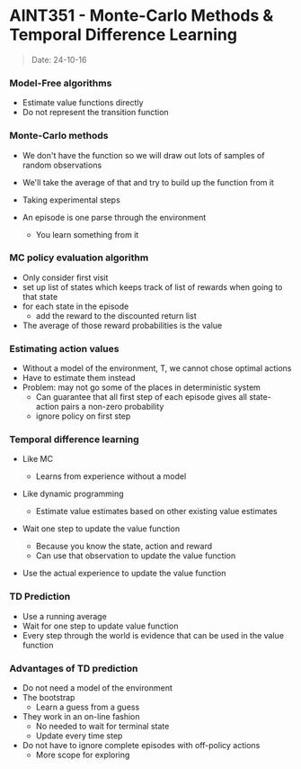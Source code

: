 # AINT351 - Monte-Carlo Methods & Temporal Difference Learning
> Date: 24-10-16

### Model-Free algorithms

- Estimate value functions directly
- Do not represent the transition function

### Monte-Carlo methods

- We don't have the function so we will draw out lots of samples of random observations
- We'll take the average of that and try to build up the function from it
- Taking experimental steps

- An episode is one parse through the environment
    - You learn something from it

### MC policy evaluation algorithm

- Only consider first visit
- set up list of states which keeps track of list of rewards when going to that state
- for each state in the episode
    - add the reward to the discounted return list
- The average of those reward probabilities is the value

### Estimating action values

- Without a model of the environment, T, we cannot chose optimal actions
- Have to estimate them instead
- Problem: may not go some of the places in deterministic system
    - Can guarantee that all first step of each episode gives all state-action pairs a non-zero probability
    - ignore policy on first step

### Temporal difference learning

- Like MC
    - Learns from experience without a model
- Like dynamic programming
    - Estimate value estimates based on other existing value estimates

- Wait one step to update the value function
    - Because you know the state, action and reward
    - Can use that observation to update the value function
- Use the actual experience to update the value function

### TD Prediction

- Use a running average
- Wait for one step to update value function
- Every step through the world is evidence that can be used in the value function

### Advantages of TD prediction

- Do not need a model of the environment
- The bootstrap
    - Learn a guess from a guess
- They work in an on-line fashion
    - No needed to wait for terminal state
    - Update every time step
- Do not have to ignore complete episodes with off-policy actions
    - More scope for exploring
